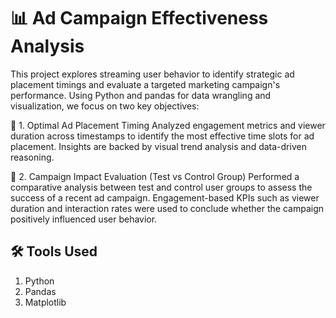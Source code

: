 # 📊 Ad Campaign Effectiveness Analysis
This project explores streaming user behavior to identify strategic ad placement timings and evaluate a targeted marketing campaign's performance. Using Python and pandas for data wrangling and visualization, we focus on two key objectives:

🔹 1. Optimal Ad Placement Timing
Analyzed engagement metrics and viewer duration across timestamps to identify the most effective time slots for ad placement. Insights are backed by visual trend analysis and data-driven reasoning.

🔹 2. Campaign Impact Evaluation (Test vs Control Group)
Performed a comparative analysis between test and control user groups to assess the success of a recent ad campaign. Engagement-based KPIs such as viewer duration and interaction rates were used to conclude whether the campaign positively influenced user behavior.

## 🛠️ Tools Used
1. Python
2. Pandas
3. Matplotlib
